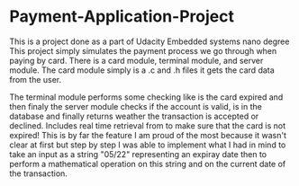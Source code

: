 # Payment-Application-Project
This is a project done as a part of Udacity Embedded systems nano degree
This project simply simulates the payment process we go through when paying by card. There is a card module, terminal module, and server module.
The card module simply is a .c and .h files it gets the card data from the user. 


The terminal module performs some checking like is the card expired and then finaly the server module checks if the account is valid, is in the database and finally returns weather the transaction is accepted or declined.
Includes real time retrieval from to make sure that the card is not expired! This is by far the feature I am proud of the most because it wasn't clear at first but step by step I was able to implement what I had in mind
to take an input as a string "05/22" representing an expiray date then to perform a mathematical operation on this string and on the current date of the transaction.

